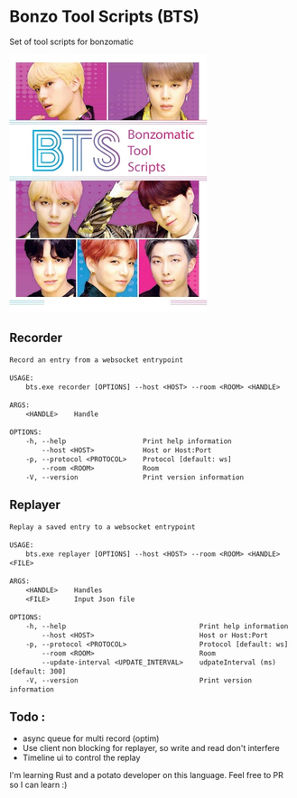 # Bonzo Tool Scripts (BTS)
Set of tool scripts for bonzomatic


![alt text](./doc/imgs/main.jpg "Title")

## Recorder
```
Record an entry from a websocket entrypoint

USAGE:
    bts.exe recorder [OPTIONS] --host <HOST> --room <ROOM> <HANDLE>

ARGS:
    <HANDLE>    Handle

OPTIONS:
    -h, --help                   Print help information
        --host <HOST>            Host or Host:Port
    -p, --protocol <PROTOCOL>    Protocol [default: ws]
        --room <ROOM>            Room
    -V, --version                Print version information
```

## Replayer
```
Replay a saved entry to a websocket entrypoint

USAGE:
    bts.exe replayer [OPTIONS] --host <HOST> --room <ROOM> <HANDLE> <FILE>

ARGS:
    <HANDLE>    Handles
    <FILE>      Input Json file

OPTIONS:
    -h, --help                                 Print help information
        --host <HOST>                          Host or Host:Port
    -p, --protocol <PROTOCOL>                  Protocol [default: ws]
        --room <ROOM>                          Room
        --update-interval <UPDATE_INTERVAL>    udpateInterval (ms) [default: 300]
    -V, --version                              Print version information
```
## Todo :

- async queue for multi record (optim)
- Use client non blocking for replayer, so write and read don't interfere
- Timeline ui to control the replay

I'm learning Rust and a potato developer on this language. Feel free to PR so I can learn :)
